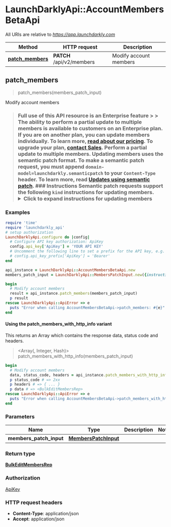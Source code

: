 # LaunchDarklyApi::AccountMembersBetaApi

All URIs are relative to *https://app.launchdarkly.com*

| Method | HTTP request | Description |
| ------ | ------------ | ----------- |
| [**patch_members**](AccountMembersBetaApi.md#patch_members) | **PATCH** /api/v2/members | Modify account members |


## patch_members

> <BulkEditMembersRep> patch_members(members_patch_input)

Modify account members

> ### Full use of this API resource is an Enterprise feature > > The ability to perform a partial update to multiple members is available to customers on an Enterprise plan. If you are on another plan, you can update members individually. To learn more, [read about our pricing](https://launchdarkly.com/pricing/). To upgrade your plan, [contact Sales](https://launchdarkly.com/contact-sales/).  Perform a partial update to multiple members. Updating members uses the semantic patch format.  To make a semantic patch request, you must append `domain-model=launchdarkly.semanticpatch` to your `Content-Type` header. To learn more, read [Updates using semantic patch](https://launchdarkly.com/docs/api#updates-using-semantic-patch).  ### Instructions  Semantic patch requests support the following `kind` instructions for updating members.  <details> <summary>Click to expand instructions for <strong>updating members</strong></summary>  #### replaceMembersRoles  Replaces the roles of the specified members. This also removes all custom roles assigned to the specified members.  ##### Parameters  - `value`: The new role. Must be a valid built-in role. To learn more about built-in roles, read [LaunchDarkly's built-in roles](https://launchdarkly.com/docs/home/account/built-in-roles). - `memberIDs`: List of member IDs.  Here's an example:  ```json {   \"instructions\": [{     \"kind\": \"replaceMemberRoles\",     \"value\": \"reader\",     \"memberIDs\": [       \"1234a56b7c89d012345e678f\",       \"507f1f77bcf86cd799439011\"     ]   }] } ```  #### replaceAllMembersRoles  Replaces the roles of all members. This also removes all custom roles assigned to the specified members.  Members that match any of the filters are **excluded** from the update.  ##### Parameters  - `value`: The new role. Must be a valid built-in role. To learn more about built-in roles, read [LaunchDarkly's built-in roles](https://launchdarkly.com/docs/home/account/built-in-roles). - `filterLastSeen`: (Optional) A JSON object with one of the following formats:   - `{\"never\": true}` - Members that have never been active, such as those who have not accepted their invitation to LaunchDarkly, or have not logged in after being provisioned via SCIM.   - `{\"noData\": true}` - Members that have not been active since LaunchDarkly began recording last seen timestamps.   - `{\"before\": 1608672063611}` - Members that have not been active since the provided value, which should be a timestamp in Unix epoch milliseconds. - `filterQuery`: (Optional) A string that matches against the members' emails and names. It is not case sensitive. - `filterRoles`: (Optional) A `|` separated list of roles and custom roles. For the purposes of this filtering, `Owner` counts as `Admin`. - `filterTeamKey`: (Optional) A string that matches against the key of the team the members belong to. It is not case sensitive. - `ignoredMemberIDs`: (Optional) A list of member IDs.  Here's an example:  ```json {   \"instructions\": [{     \"kind\": \"replaceAllMembersRoles\",     \"value\": \"reader\",     \"filterLastSeen\": { \"never\": true }   }] } ```  #### replaceMembersCustomRoles  Replaces the custom roles of the specified members.  ##### Parameters  - `values`: List of new custom roles. Must be a valid custom role key or ID. - `memberIDs`: List of member IDs.  Here's an example:  ```json {   \"instructions\": [{     \"kind\": \"replaceMembersCustomRoles\",     \"values\": [ \"example-custom-role\" ],     \"memberIDs\": [       \"1234a56b7c89d012345e678f\",       \"507f1f77bcf86cd799439011\"     ]   }] } ```  #### replaceAllMembersCustomRoles  Replaces the custom roles of all members. Members that match any of the filters are **excluded** from the update.  ##### Parameters  - `values`: List of new roles. Must be a valid custom role key or ID. - `filterLastSeen`: (Optional) A JSON object with one of the following formats:   - `{\"never\": true}` - Members that have never been active, such as those who have not accepted their invitation to LaunchDarkly, or have not logged in after being provisioned via SCIM.   - `{\"noData\": true}` - Members that have not been active since LaunchDarkly began recording last seen timestamps.   - `{\"before\": 1608672063611}` - Members that have not been active since the provided value, which should be a timestamp in Unix epoch milliseconds. - `filterQuery`: (Optional) A string that matches against the members' emails and names. It is not case sensitive. - `filterRoles`: (Optional) A `|` separated list of roles and custom roles. For the purposes of this filtering, `Owner` counts as `Admin`. - `filterTeamKey`: (Optional) A string that matches against the key of the team the members belong to. It is not case sensitive. - `ignoredMemberIDs`: (Optional) A list of member IDs.  Here's an example:  ```json {   \"instructions\": [{     \"kind\": \"replaceAllMembersCustomRoles\",     \"values\": [ \"example-custom-role\" ],     \"filterLastSeen\": { \"never\": true }   }] } ```  #### replaceMembersRoleAttributes  Replaces the role attributes of the specified members.  ##### Parameters  - `value`: Map of role attribute keys to lists of values. - `memberIDs`: List of member IDs.  Here's an example:  ```json {   \"instructions\": [{     \"kind\": \"replaceMembersRoleAttributes\",     \"value\": {       \"myRoleProjectKey\": [\"mobile\", \"web\"],       \"myRoleEnvironmentKey\": [\"production\"]     },     \"memberIDs\": [       \"1234a56b7c89d012345e678f\",       \"507f1f77bcf86cd799439011\"     ]   }] } ```  </details> 

### Examples

```ruby
require 'time'
require 'launchdarkly_api'
# setup authorization
LaunchDarklyApi.configure do |config|
  # Configure API key authorization: ApiKey
  config.api_key['ApiKey'] = 'YOUR API KEY'
  # Uncomment the following line to set a prefix for the API key, e.g. 'Bearer' (defaults to nil)
  # config.api_key_prefix['ApiKey'] = 'Bearer'
end

api_instance = LaunchDarklyApi::AccountMembersBetaApi.new
members_patch_input = LaunchDarklyApi::MembersPatchInput.new({instructions: [{ key: 3.56}]}) # MembersPatchInput | 

begin
  # Modify account members
  result = api_instance.patch_members(members_patch_input)
  p result
rescue LaunchDarklyApi::ApiError => e
  puts "Error when calling AccountMembersBetaApi->patch_members: #{e}"
end
```

#### Using the patch_members_with_http_info variant

This returns an Array which contains the response data, status code and headers.

> <Array(<BulkEditMembersRep>, Integer, Hash)> patch_members_with_http_info(members_patch_input)

```ruby
begin
  # Modify account members
  data, status_code, headers = api_instance.patch_members_with_http_info(members_patch_input)
  p status_code # => 2xx
  p headers # => { ... }
  p data # => <BulkEditMembersRep>
rescue LaunchDarklyApi::ApiError => e
  puts "Error when calling AccountMembersBetaApi->patch_members_with_http_info: #{e}"
end
```

### Parameters

| Name | Type | Description | Notes |
| ---- | ---- | ----------- | ----- |
| **members_patch_input** | [**MembersPatchInput**](MembersPatchInput.md) |  |  |

### Return type

[**BulkEditMembersRep**](BulkEditMembersRep.md)

### Authorization

[ApiKey](../README.md#ApiKey)

### HTTP request headers

- **Content-Type**: application/json
- **Accept**: application/json

